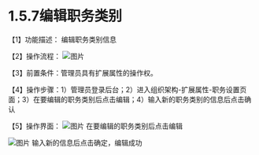 # 1.5.7编辑职务类别

【1】功能描述： 编辑职务类别信息

【2】操作流程：
![图片](~@img/1/1.5.7_p1.png)

【3】前置条件：管理员具有扩展属性的操作权。

【4】操作步骤：1）管理员登录后台；2）进入组织架构-扩展属性-职务设置页面；3）在要编辑的职务类别后点击编辑；4）输入新的职务类别的信息后点击确认

【5】操作界面：
![图片](~@img/1/1.5.7_p2.png)
在要编辑的职务类别后点击编辑

![图片](~@img/1/1.5.7_p3.png)
输入新的信息后点击确定，编辑成功
